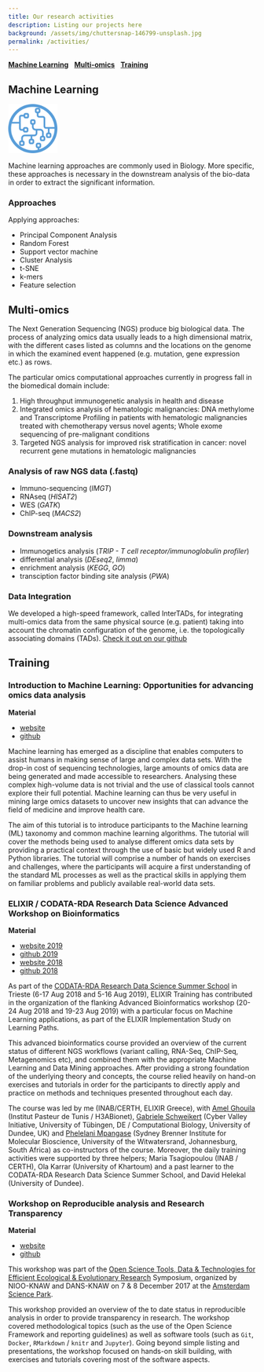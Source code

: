 ```yaml
---
title: Our research activities
description: Listing our projects here
background: /assets/img/chuttersnap-146799-unsplash.jpg
permalink: /activities/
---
```


[**Machine Learning**](##machine_learning) &nbsp; [**Multi-omics**](##multi-omics) &nbsp; [**Training**](##training)

## Machine Learning

<img src="/assets/img/activities/Machine_Learning_Logo.png" alt="Machine Learning" style="width:100px;"/>

Machine learning approaches are commonly used in Biology. More specific, these approaches is necessary in the downstream analysis of the bio-data in order to extract the significant information.

### Approaches

Applying approaches:

- Principal Component Analysis
- Random Forest
- Support vector machine
- Cluster Analysis
- t-SNE
- k-mers
- Feature selection

## Multi-omics

The Next Generation Sequencing (NGS) produce big biological data. The process of analyzing omics data usually leads to a high dimensional matrix, with the different cases listed as columns and the locations on the genome in which the examined event happened (e.g. mutation, gene expression etc.) as rows.

The particular omics computational approaches currently in progress fall in the biomedical domain include:

1. High throughput immunogenetic analysis in health and disease
2. Integrated omics analysis of hematologic malignancies: DNA methylome and Transcriptome Profiling in patients with hematologic malignancies treated with chemotherapy versus novel agents; Whole exome sequencing of pre-malignant conditions
3. Targeted NGS analysis for improved risk stratification in cancer: novel recurrent gene mutations in hematologic malignancies


### Analysis of raw NGS data (.fastq)

- Immuno-sequencing (_IMGT_)
- RNAseq (_HISAT2_)
- WES (_GATK_)
- ChIP-seq (_MACS2_)

### Downstream analysis

- Immunogetics analysis (_TRIP - T cell receptor/immunoglobulin profiler_)
- differential analysis (_DEseq2_, _limma_)
- enrichment analysis (_KEGG_, _GO_)
- transciption factor binding site analysis (_PWA_)

### Data Integration
We developed a high-speed framework, called InterTADs, for integrating multi-omics data from the same physical source (e.g. patient) taking into account the chromatin configuration of the genome, i.e. the topologically associating domains (TADs).
[Check it out on our github](https://github.com/nikopech/InterTADs)


## Training


### Introduction to Machine Learning: Opportunities for advancing omics data analysis

**Material**
- [website](https://fpsom.github.io/IntroToMachineLearning/)
- [github](https://github.com/fpsom/IntroToMachineLearning)

Machine learning has emerged as a discipline that enables computers to assist humans in making sense of large and complex data sets. With the drop-in cost of sequencing technologies, large amounts of omics data are being generated and made accessible to researchers. Analysing these complex high-volume data is not trivial and the use of classical tools cannot explore their full potential. Machine learning can thus be very useful in mining large omics datasets to uncover new insights that can advance the field of medicine and improve health care.

The aim of this tutorial is to introduce participants to the Machine learning (ML) taxonomy and common machine learning algorithms. The tutorial will cover the methods being used to analyse different omics data sets by providing a practical context through the use of basic but widely used R and Python libraries. The tutorial will comprise a number of hands on exercises and challenges, where the participants will acquire a first understanding of the standard ML processes as well as the practical skills in applying them on familiar problems and publicly available real-world data sets.

### ELIXIR / CODATA-RDA Research Data Science Advanced Workshop on Bioinformatics

**Material**
  - [website 2019](https://codata-rda-advanced-bioinformatics-2019.readthedocs.io/en/latest/)
  - [github 2019](https://github.com/fpsom/CODATA-RDA-Advanced-Bioinformatics-2019)
  - [website 2018](https://codata-rda-advanced-bioinformatics-2018.readthedocs.io/en/latest/)
  - [github 2018](https://github.com/fpsom/CODATA-RDA-Advanced-Bioinformatics-2018)

As part of the [CODATA-RDA Research Data Science Summer School](http://www.codata.org/datatrieste2018) in Trieste (6-17 Aug 2018 and 5-16 Aug 2019), ELIXIR Training has contributed in the organization of the flanking Advanced Bioinformatics workshop (20-24 Aug 2018 and 19-23 Aug 2019) with a particular focus on Machine Learning applications, as part of the ELIXIR Implementation Study on Learning Paths.

This advanced bioinformatics course provided an overview of the current status of different NGS workflows (variant calling, RNA-Seq, ChIP-Seq, Metagenomics etc), and combined them with the appropriate Machine Learning and Data Mining approaches. After providing a strong foundation of the underlying theory and concepts, the course relied heavily on hand-on exercises and tutorials in order for the participants to directly apply and practice on methods and techniques presented throughout each day.

The course was led by me (INAB/CERTH, ELIXIR Greece), with [Amel Ghouila](https://github.com/amelgh) (Institut Pasteur de Tunis / H3ABionet), [Gabriele Schweikert](http://homepages.inf.ed.ac.uk/gschweik/) (Cyber Valley Initiative, University of Tübingen, DE / Computational Biology, University of Dundee, UK) and [Phelelani Mpangase](https://github.com/phelelani) (Sydney Brenner Institute for Molecular Bioscience, University of the Witwatersrand, Johannesburg, South Africa) as co-instructors of the course. Moreover, the daily training activities were supported by three helpers; Maria Tsagiopoulou (INAB / CERTH), Ola Karrar (University of Khartoum) and a past learner to the CODATA-RDA Research Data Science Summer School, and David Helekal (University of Dundee).

### Workshop on Reproducible analysis and Research Transparency

**Material**
  - [website](https://reproducible-analysis-workshop.readthedocs.io/en/latest/)
  - [github](https://github.com/fpsom/reproducible-analysis-workshop)

This workshop was part of the [Open Science Tools, Data & Technologies for Efficient Ecological & Evolutionary Research](https://nioo.knaw.nl/en/open-science-tools) Symposium, organized by NIOO-KNAW and DANS-KNAW on 7 & 8 December 2017 at the [Amsterdam Science Park](https://www.amsterdamsciencepark.nl/about-amsterdam-science-park/profile/).

This workshop provided an overview of the to date status in reproducible analysis in order to provide transparency in research. The workshop covered methodological topics (such as the use of the Open Science Framework and reporting guidelines) as well as software tools (such as `Git`, `Docker`, `RMarkdown` / `knitr` and `Jupyter`). Going beyond simple listing and presentations, the workshop focused on hands-on skill building, with exercises and tutorials covering most of the software aspects.
